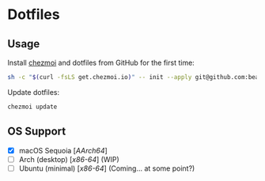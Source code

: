 # Dotfiles

## Usage

Install [chezmoi](https://www.chezmoi.io/) and dotfiles from GitHub for the first time:

```bash
sh -c "$(curl -fsLS get.chezmoi.io)" -- init --apply git@github.com:bearmoth/dotfiles.git
```

Update dotfiles:

```bash
chezmoi update
```

## OS Support

- [x] macOS Sequoia [_AArch64_]
- [ ] Arch (desktop) [_x86-64_] (WIP)
- [ ] Ubuntu (minimal) [_x86-64_] (Coming... at some point?)
